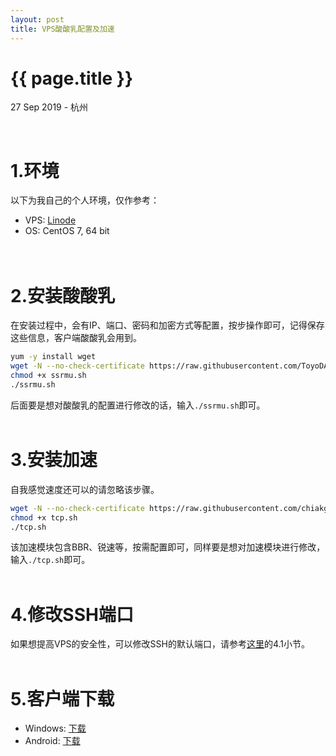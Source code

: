 ```yaml
---
layout: post
title: VPS酸酸乳配置及加速
---
```


{{ page.title }}
================

<p class="meta">27 Sep 2019 - 杭州</p>

<br> 

# 1.环境
以下为我自己的个人环境，仅作参考：
* VPS:  [Linode](https://manager.linode.com/)
* OS:   CentOS 7, 64 bit
<br><br><br>

# 2.安装酸酸乳

在安装过程中，会有IP、端口、密码和加密方式等配置，按步操作即可，记得保存这些信息，客户端酸酸乳会用到。

```bash
yum -y install wget
wget -N --no-check-certificate https://raw.githubusercontent.com/ToyoDAdoubi/doubi/master/ssrmu.sh
chmod +x ssrmu.sh
./ssrmu.sh
```

后面要是想对酸酸乳的配置进行修改的话，输入`./ssrmu.sh`即可。
<br><br>

# 3.安装加速

自我感觉速度还可以的请忽略该步骤。

```bash
wget -N --no-check-certificate https://raw.githubusercontent.com/chiakge/Linux-NetSpeed/master/tcp.sh
chmod +x tcp.sh
./tcp.sh
```

该加速模块包含BBR、锐速等，按需配置即可，同样要是想对加速模块进行修改，输入`./tcp.sh`即可。
<br><br>

# 4.修改SSH端口  

如果想提高VPS的安全性，可以修改SSH的默认端口，请参考[这里](https://doycode.github.io/posts/develop/2019/09/23/VPS%E9%85%B8%E9%85%B8%E9%85%8D%E7%BD%AE%E5%8F%8ABBR%E5%8A%A0%E9%80%9F.html)的4.1小节。
<br><br>

# 5.客户端下载
* Windows:  <a href="/downloads/ssr_windows_4.9.0.7z" target="_blank">下载</a>
* Android:  <a href="/downloads/ssr_android_3.5.4.apk" target="_blank">下载</a>
<br><br>
